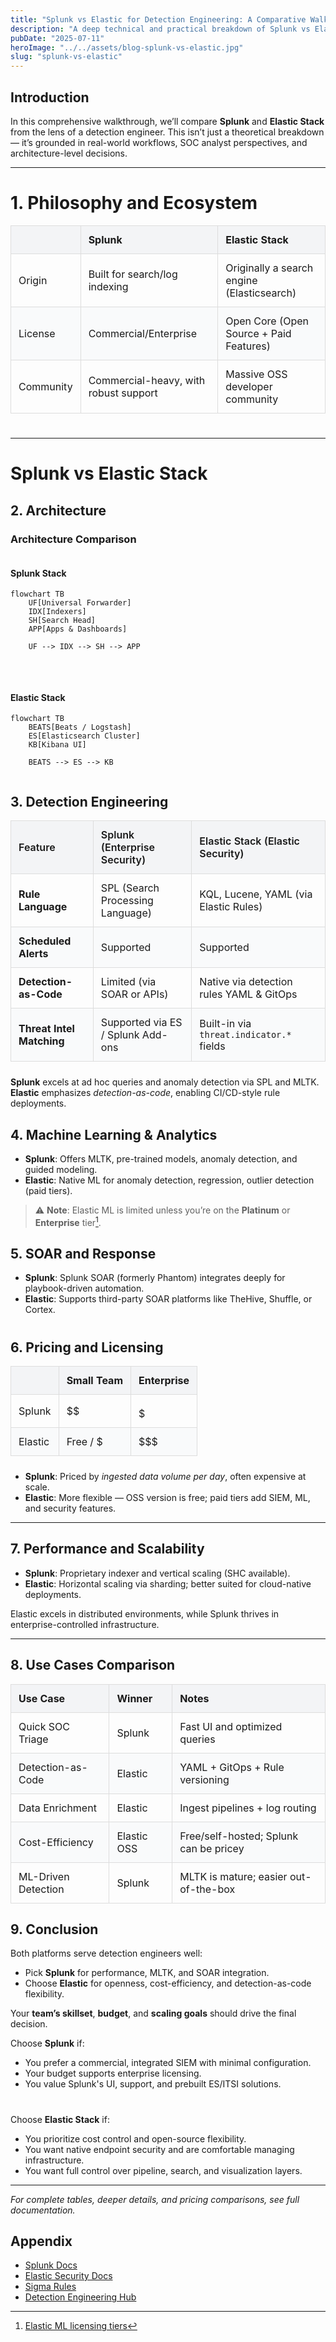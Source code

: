 ```yaml
---
title: "Splunk vs Elastic for Detection Engineering: A Comparative Walkthrough"
description: "A deep technical and practical breakdown of Splunk vs Elastic from a blue team and SOC engineering perspective."
pubDate: "2025-07-11"
heroImage: "../../assets/blog-splunk-vs-elastic.jpg"
slug: "splunk-vs-elastic"
---
```


## Introduction

In this comprehensive walkthrough, we’ll compare **Splunk** and **Elastic Stack** from the lens of a detection engineer. This isn’t just a theoretical breakdown — it’s grounded in real-world workflows, SOC analyst perspectives, and architecture-level decisions.

---

# 1. Philosophy and Ecosystem

|              | **Splunk**                             | **Elastic Stack**                         |
|--------------|-----------------------------------------|-------------------------------------------|
| Origin       | Built for search/log indexing           | Originally a search engine (Elasticsearch)|
| License      | Commercial/Enterprise                   | Open Core (Open Source + Paid Features)   |
| Community    | Commercial-heavy, with robust support   | Massive OSS developer community           |

#
---
# Splunk vs Elastic Stack

## 2. Architecture

### Architecture Comparison

<div style="display: flex; gap: 2rem; flex-wrap: wrap; justify-content: center; align-items: flex-start;">

<div style="flex: 1; min-width: 300px;">

#### Splunk Stack

```mermaid
flowchart TB
    UF[Universal Forwarder]
    IDX[Indexers]
    SH[Search Head]
    APP[Apps & Dashboards]

    UF --> IDX --> SH --> APP
```

</div>

<div style="flex: 1; min-width: 300px;">

#### Elastic Stack

```mermaid
flowchart TB
    BEATS[Beats / Logstash]
    ES[Elasticsearch Cluster]
    KB[Kibana UI]

    BEATS --> ES --> KB
```

</div>
</div>

## 3. Detection Engineering

| Feature          | Splunk (Enterprise Security) | Elastic Stack (Elastic Security) |
|------------------|-------------------------------|-----------------------------------|
| **Rule Language** | SPL (Search Processing Language) | KQL, Lucene, YAML (via Elastic Rules) |
| **Scheduled Alerts** | Supported | Supported |
| **Detection-as-Code** | Limited (via SOAR or APIs) | Native via detection rules YAML & GitOps |
| **Threat Intel Matching** | Supported via ES / Splunk Add-ons | Built-in via `threat.indicator.*` fields |

**Splunk** excels at ad hoc queries and anomaly detection via SPL and MLTK.  
**Elastic** emphasizes _detection-as-code_, enabling CI/CD-style rule deployments.

## 4. Machine Learning & Analytics

- **Splunk**: Offers MLTK, pre-trained models, anomaly detection, and guided modeling.
- **Elastic**: Native ML for anomaly detection, regression, outlier detection (paid tiers).
> ⚠️ **Note**: Elastic ML is limited unless you’re on the **Platinum** or **Enterprise** tier[^1].

[^1]: [Elastic ML licensing tiers](https://www.elastic.co/subscriptions)



## 5. SOAR and Response

- **Splunk**: Splunk SOAR (formerly Phantom) integrates deeply for playbook-driven automation.
- **Elastic**: Supports third-party SOAR platforms like TheHive, Shuffle, or Cortex.

#

## 6. Pricing and Licensing

|        | **Small Team** | **Enterprise** |
|--------|----------------|----------------|
| Splunk | $$             | $$$$$          |
| Elastic| Free / $       | $$$            |

- **Splunk**: Priced by _ingested data volume per day_, often expensive at scale.
- **Elastic**: More flexible — OSS version is free; paid tiers add SIEM, ML, and security features.

---

## 7. Performance and Scalability

- **Splunk**: Proprietary indexer and vertical scaling (SHC available).
- **Elastic**: Horizontal scaling via sharding; better suited for cloud-native deployments.

Elastic excels in distributed environments, while Splunk thrives in enterprise-controlled infrastructure.

---

## 8. Use Cases Comparison

| **Use Case**            | **Winner**      | **Notes**                               |
|-------------------------|-----------------|------------------------------------------|
| Quick SOC Triage        | Splunk          | Fast UI and optimized queries            |
| Detection-as-Code       | Elastic         | YAML + GitOps + Rule versioning         |
| Data Enrichment         | Elastic         | Ingest pipelines + log routing          |
| Cost-Efficiency         | Elastic OSS     | Free/self-hosted; Splunk can be pricey  |
| ML-Driven Detection     | Splunk          | MLTK is mature; easier out-of-the-box   |


## 9. Conclusion
Both platforms serve detection engineers well:

- Pick **Splunk** for performance, MLTK, and SOAR integration.
- Choose **Elastic** for openness, cost-efficiency, and detection-as-code flexibility.

Your **team’s skillset**, **budget**, and **scaling goals** should drive the final decision.

Choose **Splunk** if:
- You prefer a commercial, integrated SIEM with minimal configuration.
- Your budget supports enterprise licensing.
- You value Splunk's UI, support, and prebuilt ES/ITSI solutions.

#
Choose **Elastic Stack** if:
- You prioritize cost control and open-source flexibility.
- You want native endpoint security and are comfortable managing infrastructure.
- You want full control over pipeline, search, and visualization layers.

---

*For complete tables, deeper details, and pricing comparisons, see full documentation.*


## Appendix

- [Splunk Docs](https://docs.splunk.com/)
- [Elastic Security Docs](https://www.elastic.co/guide/en/security/current/index.html)
- [Sigma Rules](https://github.com/SigmaHQ/sigma)
- [Detection Engineering Hub](https://detectionengineering.net/)


<style>
table {
  border-collapse: collapse;
  width: 100%;
  margin-bottom: 1.5rem;
}
table th, table td {
  border: 1px solid #ddd;
  padding: 0.75rem;
  text-align: left;
}
table th {
  background-color: #f3f4f6;
  font-weight: 600;
}
table tr:nth-child(even) {
  background-color: #f9fafb;
}
.content-wrapper table {
  width: 100%;
  border-collapse: collapse;
  margin: 2rem 0;
  overflow-x: auto;
  display: block;
}

.content-wrapper th,
.content-wrapper td {
  border: 1px solid #e5e7eb;
  padding: 0.75rem 1rem;
  text-align: left;
}

.content-wrapper thead {
  background-color: #f9fafb;
  font-weight: bold;
}

.content-wrapper tr:nth-child(even) {
  background-color: #f3f4f6;
}
</style>
